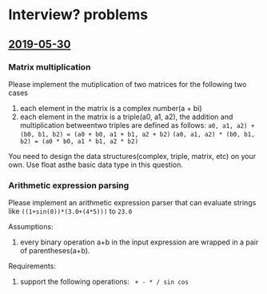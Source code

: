 # Interview? problems

## [2019-05-30](https://github.com/openswords/Practices/tree/master/take-home/2019-05-30)

### Matrix multiplication

Please implement the mutiplication of two matrices for the following two cases
1. each element in the matrix is a complex number(a + bi)
2. each element in the matrix is a triple(a0, a1, a2), the addition and multiplication betweentwo triples are defined as follows:
`a0, a1, a2) + (b0, b1, b2) = (a0 + b0, a1 + b1, a2 + b2)`
`(a0, a1, a2) * (b0, b1, b2) = (a0 * b0, a1 * b1, a2 * b2)`

You need to design the data structures(complex, triple, matrix, etc) on your own. Use float asthe basic data type in this question.

### Arithmetic expression parsing

Please implement an arithmetic expression parser that can evaluate strings like `((1+sin(0))*(3.0+(4*5)))` to `23.0`

Assumptions:

1. every binary operation a+b in the input expression are wrapped in a pair of parentheses(a+b).

Requirements:
1. support the following operations: ` + - * / sin cos`
